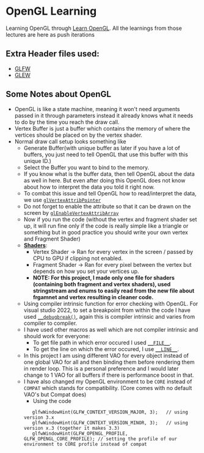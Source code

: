 # OpenGL Learning 
 Learning OpenGL through [Learn OpenGL](https://learnopengl.com/). All the learnings from those lectures are here as push iterations
 
## Extra Header files used:
* [GLFW](https://www.glfw.org/download.html)
* [GLEW](https://glew.sourceforge.net/)

## Some Notes about OpenGL
* OpenGL is like a state machine, meaning it won't need arguments passed in it through parameters instead it already knows what it needs to do by the time you reach the draw call. 
* Vertex Buffer is just a buffer which contains the memory of where the vertices should be placed on by the vertex shader. 
* Normal draw call setup looks something like
    * Generate Buffer(with unique buffer as later if you have a lot of buffers, you just need to tell OpenGL that use this buffer with this unique ID.) 
    * Select the Buffer you want to bind to the memory.  
    * If you know what is the buffer data, then tell OpenGL about the data as well in here. But even after doing this OpenGL does not know about how to interpret the data you told it right now. 
   * To combat this issue and tell OpenGL how to read/interpret the data, we use [``glVertexAttribPointer``](https://docs.gl/gl4/glVertexAttribPointer)
   * Do not forget to enable the attribute so that it can be drawn on the screen by [``glEnableVertexAttribArray``](https://docs.gl/gl4/glEnableVertexAttribArray)
   * Now if you run the code (without the vertex and fragment shader set up, it will run fine only if the code is really simple like a triangle or something but in good practice you should write your own vertex and Fragment Shader)
   * [**Shaders**](https://learnopengl.com/Getting-started/Shaders): 
      * Vertex Shader -> Ran for every vertex in the screen / passed by CPU to GPU if clipping not enabled.
      * Fragment Shader -> Ran for every pixel between the vertex but depends on how you set your vertices up.
      * **NOTE: For this project, I made only one file for shaders (containing both fragment and vertex shaders), used stringstream and enums to easily read from the new file about frgamnet and vertex resulting in cleaner code.** 
   * Using compiler intrinsic function for error checking with OpenGL. For visual studio 2022, to set a breakpoint from within the code I have used [``__debugbreak()``](https://learn.microsoft.com/en-us/cpp/intrinsics/debugbreak?view=msvc-170), again this is compiler intrinsic and varies from compiler to compiler.
   * I have used other macros as well which are not compiler intrinsic and should work for everyone:
      * To get file path in which error occured I used [``__FILE__``](https://www.cprogramming.com/reference/preprocessor/__FILE__.html).
      * To get the line on which the error occured, I use [``__LINE__``](https://www.cprogramming.com/reference/preprocessor/__LINE__.html).
   * In this project I am using different VAO for every object instead of one global VAO for all and then binding them before rendering them in render loop. This is a personal preference and I would later change to 1 VAO for all buffers if there is performance boost in that. 
   * I have also changed my OpenGL environment to be ``CORE`` instead of ``COMPAT`` which stands for compatibility. (Core comes with no default VAO's but Compat does)
      * Using the code 
      ```
         glfwWindowHint(GLFW_CONTEXT_VERSION_MAJOR, 3);   // using version 3.x
         glfwWindowHint(GLFW_CONTEXT_VERSION_MINOR, 3);   // using version x.3 (together it makes 3.3)
         glfwWindowHint(GLFW_OPENGL_PROFILE, GLFW_OPENGL_CORE_PROFILE); // setting the profile of our environment to CORE profile instead of compat
      ```
